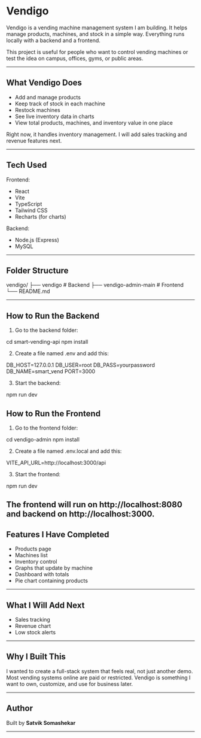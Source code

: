 # Vendigo

Vendigo is a vending machine management system I am building. It helps manage products, machines, and stock in a simple way. Everything runs locally with a backend and a frontend.

This project is useful for people who want to control vending machines or test the idea on campus, offices, gyms, or public areas.

---

## What Vendigo Does

- Add and manage products
- Keep track of stock in each machine
- Restock machines
- See live inventory data in charts
- View total products, machines, and inventory value in one place

Right now, it handles inventory management. I will add sales tracking and revenue features next.

---

## Tech Used

Frontend:
- React
- Vite
- TypeScript
- Tailwind CSS
- Recharts (for charts)

Backend:
- Node.js (Express)
- MySQL

---

## Folder Structure

vendigo/
├── vendigo # Backend
├── vendigo-admin-main # Frontend
└── README.md

---

## How to Run the Backend

1. Go to the backend folder:

cd smart-vending-api
npm install

2. Create a file named .env and add this:

DB_HOST=127.0.0.1
DB_USER=root
DB_PASS=yourpassword
DB_NAME=smart_vend
PORT=3000


3. Start the backend:

npm run dev

## How to Run the Frontend

1. Go to the frontend folder:

cd vendigo-admin
npm install


2. Create a file named .env.local and add this:

VITE_API_URL=http://localhost:3000/api


3. Start the frontend:

npm run dev


## The frontend will run on http://localhost:8080 and backend on http://localhost:3000.


## Features I Have Completed

* Products page
* Machines list
* Inventory control
* Graphs that update by machine
* Dashboard with totals
* Pie chart containing products

---

## What I Will Add Next

* Sales tracking
* Revenue chart
* Low stock alerts

---

## Why I Built This

I wanted to create a full-stack system that feels real, not just another demo. Most vending systems online are paid or restricted. Vendigo is something I want to own, customize, and use for business later.

---

## Author

Built by **Satvik Somashekar**

---


